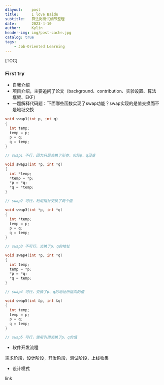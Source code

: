```yaml
---
dlayout:    post
title:      I love Baidu
subtitle:   算法岗面试细节整理
date:       2023-4-10
author:     Kylin
header-img: img/post-cache.jpg
catalog: true
tags:
    - Job-Oriented Learning
---
```




[TOC]

### First try

- 自我介绍
- 项目介绍，主要追问了论文（background、contribution、实验设置、算法框架、EKF）
- 一题解释代码题：下面哪些函数实现了swap功能？swap实现的是值交换而不是地址交换

```c++
void swap1(int p, int q)
{
  int temp;
  temp = p;
  p = q;
  q = temp;
}

// swap1 不行，因为只是交换了形参，实际p、q没变

void swap2(int *p, int *q)
{
  int *temp;
  *temp = *p;
  *p = *q;
  *q = *temp;
}

// swap2 可行，利用指针交换了两个值

void swap3(int *p, int *q)
{
  int *temp;
  temp = p;
  p = q;
  q = temp;
}

// swap3 不可行，交换了p、q的地址

void swap4(int *p, int *q)
{
  int temp;
  temp = *p;
  *p = *q;
  *q = temp;
}

// swap4 可行，交换了p、q的地址所指向的值

void swap5(int &p, int &q)
{
  int temp;
  temp = p;
  p = q;
  q = temp;
}

// swap5 可行，使用引用交换了p、q的值
```

- 软件开发流程

需求阶段，设计阶段，开发阶段，测试阶段，上线收集

- 设计模式

link

















